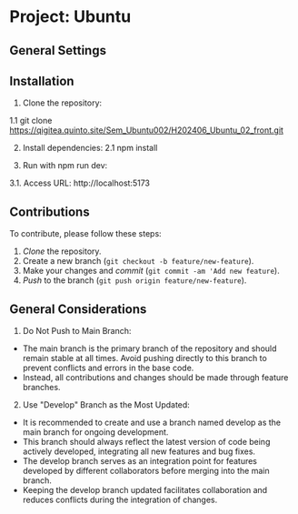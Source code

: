 # Project: Ubuntu

## General Settings

## Installation

1. Clone the repository:
  
1.1 git clone https://qigitea.quinto.site/Sem_Ubuntu002/H202406_Ubuntu_02_front.git

2. Install dependencies:
2.1  npm install

3. Run with npm run dev:

3.1. Access URL: http://localhost:5173

## Contributions

To contribute, please follow these steps:


1. *Clone* the repository.
2. Create a new branch (`git checkout -b feature/new-feature`).
3. Make your changes and  *commit* (`git commit -am 'Add new feature`).
4. *Push* to the branch (`git push origin feature/new-feature`).

## General Considerations

1. Do Not Push to Main Branch:
- The main branch is the primary branch of the repository and should remain stable at all times. Avoid pushing directly to this branch to prevent conflicts and errors in the base code.
- Instead, all contributions and changes should be made through feature branches.

2. Use "Develop" Branch as the Most Updated:
- It is recommended to create and use a branch named develop as the main branch for ongoing development.
- This branch should always reflect the latest version of code being actively developed, integrating all new features and bug fixes.
- The develop branch serves as an integration point for features developed by different collaborators before merging into the main branch.
- Keeping the develop branch updated facilitates collaboration and reduces conflicts during the integration of changes.
